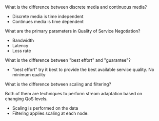 What is the difference between discrete media and continuous media?

- Discrete media is time independent 
- Continues media is time dependent

What are the primary parameters in Quality of Service Negotiation?

- Bandwidth 
- Latency 
- Loss rate

What is the difference between "best effort" and "guarantee"?

- "best effort" try it best to provide the best available service quality. No minimum quality 


What is the difference between scaling and filtering?

Both of them are techniques to perform stream adaptation based on changing QoS levels. 

- Scaling is performed on the data 
- Filtering applies scaling at each node. 

